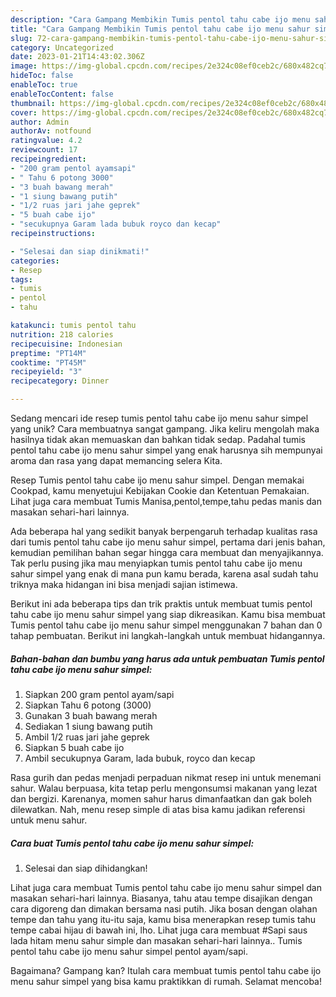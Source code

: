 ```yaml
---
description: "Cara Gampang Membikin Tumis pentol tahu cabe ijo menu sahur simpel yang Mantap"
title: "Cara Gampang Membikin Tumis pentol tahu cabe ijo menu sahur simpel yang Mantap"
slug: 72-cara-gampang-membikin-tumis-pentol-tahu-cabe-ijo-menu-sahur-simpel-yang-mantap
category: Uncategorized
date: 2023-01-21T14:43:02.306Z
image: https://img-global.cpcdn.com/recipes/2e324c08ef0ceb2c/680x482cq70/tumis-pentol-tahu-cabe-ijo-menu-sahur-simpel-foto-resep-utama.jpg
hideToc: false
enableToc: true
enableTocContent: false
thumbnail: https://img-global.cpcdn.com/recipes/2e324c08ef0ceb2c/680x482cq70/tumis-pentol-tahu-cabe-ijo-menu-sahur-simpel-foto-resep-utama.jpg
cover: https://img-global.cpcdn.com/recipes/2e324c08ef0ceb2c/680x482cq70/tumis-pentol-tahu-cabe-ijo-menu-sahur-simpel-foto-resep-utama.jpg
author: Admin
authorAv: notfound
ratingvalue: 4.2
reviewcount: 17
recipeingredient:
- "200 gram pentol ayamsapi"
- " Tahu 6 potong 3000"
- "3 buah bawang merah"
- "1 siung bawang putih"
- "1/2 ruas jari jahe geprek"
- "5 buah cabe ijo"
- "secukupnya Garam lada bubuk royco dan kecap"
recipeinstructions:

- "Selesai dan siap dinikmati!"
categories:
- Resep
tags:
- tumis
- pentol
- tahu

katakunci: tumis pentol tahu 
nutrition: 218 calories
recipecuisine: Indonesian
preptime: "PT14M"
cooktime: "PT45M"
recipeyield: "3"
recipecategory: Dinner

---
```





Sedang mencari ide resep tumis pentol tahu cabe ijo menu sahur simpel yang unik? Cara membuatnya sangat gampang. Jika keliru mengolah maka hasilnya tidak akan memuaskan dan bahkan tidak sedap. Padahal tumis pentol tahu cabe ijo menu sahur simpel yang enak harusnya sih mempunyai aroma dan rasa yang dapat memancing selera Kita.





Resep Tumis pentol tahu cabe ijo menu sahur simpel. Dengan memakai Cookpad, kamu menyetujui Kebijakan Cookie dan Ketentuan Pemakaian. Lihat juga cara membuat Tumis Manisa,pentol,tempe,tahu pedas manis dan masakan sehari-hari lainnya.

Ada beberapa hal yang sedikit banyak berpengaruh terhadap kualitas rasa dari tumis pentol tahu cabe ijo menu sahur simpel, pertama dari jenis bahan, kemudian pemilihan bahan segar hingga cara membuat dan menyajikannya. Tak perlu pusing jika mau menyiapkan tumis pentol tahu cabe ijo menu sahur simpel yang enak di mana pun kamu berada, karena asal sudah tahu triknya maka hidangan ini bisa menjadi sajian istimewa.






Berikut ini ada beberapa tips dan trik praktis untuk membuat tumis pentol tahu cabe ijo menu sahur simpel yang siap dikreasikan. Kamu bisa membuat Tumis pentol tahu cabe ijo menu sahur simpel menggunakan 7 bahan dan 0 tahap pembuatan. Berikut ini langkah-langkah untuk membuat hidangannya.

<!--inarticleads1-->

##### Bahan-bahan dan bumbu yang harus ada untuk pembuatan Tumis pentol tahu cabe ijo menu sahur simpel:

1. Siapkan 200 gram pentol ayam/sapi
1. Siapkan  Tahu 6 potong (3000)
1. Gunakan 3 buah bawang merah
1. Sediakan 1 siung bawang putih
1. Ambil 1/2 ruas jari jahe geprek
1. Siapkan 5 buah cabe ijo
1. Ambil secukupnya Garam, lada bubuk, royco dan kecap


Rasa gurih dan pedas menjadi perpaduan nikmat resep ini untuk menemani sahur. Walau berpuasa, kita tetap perlu mengonsumsi makanan yang lezat dan bergizi. Karenanya, momen sahur harus dimanfaatkan dan gak boleh dilewatkan. Nah, menu resep simple di atas bisa kamu jadikan referensi untuk menu sahur. 

<!--inarticleads2-->

##### Cara buat Tumis pentol tahu cabe ijo menu sahur simpel:


1. Selesai dan siap dihidangkan!

Lihat juga cara membuat Tumis pentol tahu cabe ijo menu sahur simpel dan masakan sehari-hari lainnya. Biasanya, tahu atau tempe disajikan dengan cara digoreng dan dimakan bersama nasi putih. Jika bosan dengan olahan tempe dan tahu yang itu-itu saja, kamu bisa menerapkan resep tumis tahu tempe cabai hijau di bawah ini, lho. Lihat juga cara membuat #Sapi saus lada hitam menu sahur simple dan masakan sehari-hari lainnya.. Tumis pentol tahu cabe ijo menu sahur simpel pentol ayam/sapi. 

Bagaimana? Gampang kan? Itulah cara membuat tumis pentol tahu cabe ijo menu sahur simpel yang bisa kamu praktikkan di rumah. Selamat mencoba!
